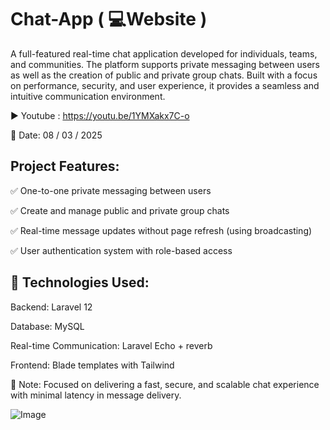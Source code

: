 
# Chat-App ( 💻Website )
A full-featured real-time chat application developed for individuals, teams, and communities. The platform supports private messaging between users as well as the creation of public and private group chats. Built with a focus on performance, security, and user experience, it provides a seamless and intuitive communication environment.

▶️ Youtube : https://youtu.be/1YMXakx7C-o

📅 Date: 08 / 03 / 2025

## Project Features:

✅ One-to-one private messaging between users

✅ Create and manage public and private group chats

✅ Real-time message updates without page refresh (using broadcasting)

✅ User authentication system with role-based access

## 🔧 Technologies Used:

Backend: Laravel 12

Database: MySQL

Real-time Communication: Laravel Echo + reverb

Frontend: Blade templates with Tailwind

📌 Note: Focused on delivering a fast, secure, and scalable chat experience with minimal latency in message delivery.



![Image](https://github.com/user-attachments/assets/c963918e-2486-4f0e-aa3b-fe7017c0dde3)

